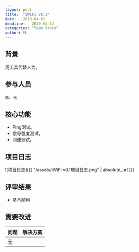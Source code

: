 ```yaml
---
layout: post
title:  "iWiFi v0.1"
date:   2019-04-01
deadline:   2019-04-12
categories: "Team Story"
author: 林
---
```

## 背景
用工具代替人为。

## 参与人员
`陈`、`张`

## 核心功能
- Ping测试。
- 信号强度测试。
- 网速测试。

## 项目日志
![项目日志]({{ "/assets/iWiFi v0.1项目日志.png" | absolute_url }})

## 评审结果
- 基本顺利

## 需要改进

|问题|解决方案|
|:-|:-|
|无||